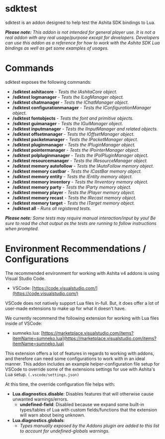 # sdktest

sdktest is an addon designed to help test the Ashita SDK bindings to Lua. 

_**Please note:** This addon is not intended for general player use. It is not a real addon with any real usage/purpose except for developers. Developers can use this addon as a reference for how to work with the Ashita SDK Lua bindings as well as get some examples of usages._

# Commands

sdktest exposes the following commands:

  * **/sdktest ashitacore** - _Tests the IAshitaCore object._
  * **/sdktest logmanager** - _Tests the ILogManager object._
  * **/sdktest chatmanager** - _Tests the IChatManager object._
  * **/sdktest configurationmanager** - _Tests the IConfigurationManager object._
  * **/sdktest fontobjects** - _Tests the font and primitive objects._
  * **/sdktest guimanager** - _Tests the IGuiManager object._
  * **/sdktest inputmanager** - _Tests the IInputManager and related objects._
  * **/sdktest offsetmanager** - _Tests the IOffsetManager object._
  * **/sdktest packetmanager** - _Tests the IPacketManager object._
  * **/sdktest pluginmanager** - _Tests the IPluginManager object._
  * **/sdktest pointermanager** - _Tests the IPointerManager object._
  * **/sdktest polpluginmanager** - _Tests the IPolPluginManager object._
  * **/sdktest resourcemanager** - _Tests the IResourceManager object._
  * **/sdktest memory autofollow** - _Tests the IAutoFollow memory object._
  * **/sdktest memory castbar** - _Tests the ICastBar memory object._
  * **/sdktest memory entity** - _Tests the IEntity memory object._
  * **/sdktest memory inventory** - _Tests the IInventory memory object._
  * **/sdktest memory party** - _Tests the IParty memory object._
  * **/sdktest memory player** - _Tests the IPlayer memory object._
  * **/sdktest memory recast** - _Tests the IRecast memory object._
  * **/sdktest memory target** - _Tests the ITarget memory object._
  * **/sdktest all** - _Runs all registered tests._

_**Please note:** Some tests may require manual interaction/input by you! Be sure to read the chat output as the tests are running to follow instructions when prompted._

# Environment Recommendations / Configurations

The recommended environment for working with Ashita v4 addons is using Visual Studio Code.

  * VSCode: [https://code.visualstudio.com/](https://code.visualstudio.com/)

VSCode does not natively support Lua files in-full. But, it does offer a lot of user-made extensions to make up for what it doesn't have.

We currently recommend the following extension for working with Lua files inside of VSCode:

  * sumneko.lua: [https://marketplace.visualstudio.com/items?itemName=sumneko.lua](https://marketplace.visualstudio.com/items?itemName=sumneko.lua)

This extension offers a lot of features in regards to working with addons, and therefore can need some configurations to work with in an ideal manner. This addon includes an example helper-configuration file setup for VSCode to override some of the extensions settings for use with Ashita's Lua setup. `(.vscode/settings.json)`

At this time, the override configuration file helps with:

  * **Lua.diagnostics.disable**: Disables features that will otherwise cause unwanted warnings/errors.
    * **undefined-field**: Disabled because we expand some built-in types/tables of Lua with custom fields/functions that the extension will warn about being unknown.
  * **Lua.diagnostics.globals**:
    * _Types manually exposed by the Addons plugin are added to this list to account for undefined-globals warnings._
